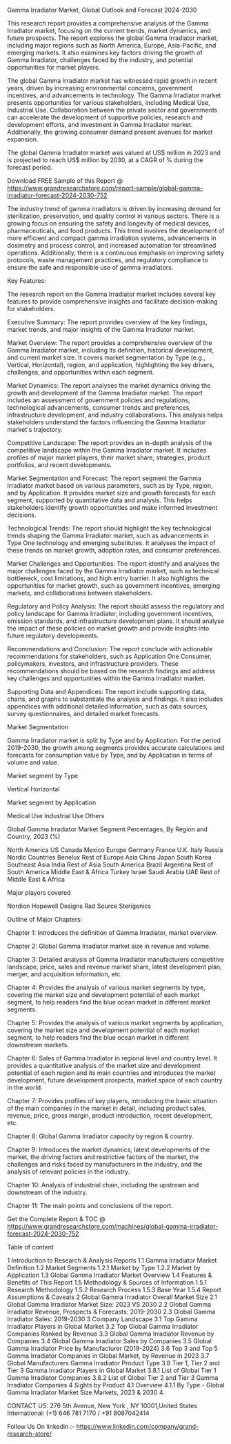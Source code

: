 Gamma Irradiator Market, Global Outlook and Forecast 2024-2030

This research report provides a comprehensive analysis of the Gamma Irradiator market, focusing on the current trends, market dynamics, and future prospects. The report explores the global Gamma Irradiator market, including major regions such as North America, Europe, Asia-Pacific, and emerging markets. It also examines key factors driving the growth of Gamma Irradiator, challenges faced by the industry, and potential opportunities for market players.

The global Gamma Irradiator market has witnessed rapid growth in recent years, driven by increasing environmental concerns, government incentives, and advancements in technology. The Gamma Irradiator market presents opportunities for various stakeholders, including Medical Use, Industrial Use. Collaboration between the private sector and governments can accelerate the development of supportive policies, research and development efforts, and investment in Gamma Irradiator market. Additionally, the growing consumer demand present avenues for market expansion.

The global Gamma Irradiator market was valued at US$ million in 2023 and is projected to reach US$ million by 2030, at a CAGR of % during the forecast period.

Download FREE Sample of this Report @ https://www.grandresearchstore.com/report-sample/global-gamma-irradiator-forecast-2024-2030-752


The industry trend of gamma irradiators is driven by increasing demand for sterilization, preservation, and quality control in various sectors. There is a growing focus on ensuring the safety and longevity of medical devices, pharmaceuticals, and food products. This trend involves the development of more efficient and compact gamma irradiation systems, advancements in dosimetry and process control, and increased automation for streamlined operations. Additionally, there is a continuous emphasis on improving safety protocols, waste management practices, and regulatory compliance to ensure the safe and responsible use of gamma irradiators.

Key Features:

The research report on the Gamma Irradiator market includes several key features to provide comprehensive insights and facilitate decision-making for stakeholders.

Executive Summary: The report provides overview of the key findings, market trends, and major insights of the Gamma Irradiator market.

Market Overview: The report provides a comprehensive overview of the Gamma Irradiator market, including its definition, historical development, and current market size. It covers market segmentation by Type (e.g., Vertical, Horizontal), region, and application, highlighting the key drivers, challenges, and opportunities within each segment.

Market Dynamics: The report analyses the market dynamics driving the growth and development of the Gamma Irradiator market. The report includes an assessment of government policies and regulations, technological advancements, consumer trends and preferences, infrastructure development, and industry collaborations. This analysis helps stakeholders understand the factors influencing the Gamma Irradiator market's trajectory.

Competitive Landscape: The report provides an in-depth analysis of the competitive landscape within the Gamma Irradiator market. It includes profiles of major market players, their market share, strategies, product portfolios, and recent developments.

Market Segmentation and Forecast: The report segment the Gamma Irradiator market based on various parameters, such as by Type, region, and by Application. It provides market size and growth forecasts for each segment, supported by quantitative data and analysis. This helps stakeholders identify growth opportunities and make informed investment decisions.

Technological Trends: The report should highlight the key technological trends shaping the Gamma Irradiator market, such as advancements in Type One technology and emerging substitutes. It analyses the impact of these trends on market growth, adoption rates, and consumer preferences.

Market Challenges and Opportunities: The report identify and analyses the major challenges faced by the Gamma Irradiator market, such as technical bottleneck, cost limitations, and high entry barrier. It also highlights the opportunities for market growth, such as government incentives, emerging markets, and collaborations between stakeholders.

Regulatory and Policy Analysis: The report should assess the regulatory and policy landscape for Gamma Irradiator, including government incentives, emission standards, and infrastructure development plans. It should analyse the impact of these policies on market growth and provide insights into future regulatory developments.

Recommendations and Conclusion: The report conclude with actionable recommendations for stakeholders, such as Application One Consumer, policymakers, investors, and infrastructure providers. These recommendations should be based on the research findings and address key challenges and opportunities within the Gamma Irradiator market.

Supporting Data and Appendices: The report include supporting data, charts, and graphs to substantiate the analysis and findings. It also includes appendices with additional detailed information, such as data sources, survey questionnaires, and detailed market forecasts.

Market Segmentation

Gamma Irradiator market is split by Type and by Application. For the period 2019-2030, the growth among segments provides accurate calculations and forecasts for consumption value by Type, and by Application in terms of volume and value.



Market segment by Type



Vertical
Horizontal


Market segment by Application



Medical Use
Industrial Use
Others


Global Gamma Irradiator Market Segment Percentages, By Region and Country, 2023 (%)



North America
US
Canada
Mexico
Europe
Germany
France
U.K.
Italy
Russia
Nordic Countries
Benelux
Rest of Europe
Asia
China
Japan
South Korea
Southeast Asia
India
Rest of Asia
South America
Brazil
Argentina
Rest of South America
Middle East & Africa
Turkey
Israel
Saudi Arabia
UAE
Rest of Middle East & Africa


Major players covered



Nordion
Hopewell Designs
Rad Source
Sterigenics


Outline of Major Chapters:

Chapter 1: Introduces the definition of Gamma Irradiator, market overview.

Chapter 2: Global Gamma Irradiator market size in revenue and volume.

Chapter 3: Detailed analysis of Gamma Irradiator manufacturers competitive landscape, price, sales and revenue market share, latest development plan, merger, and acquisition information, etc.

Chapter 4: Provides the analysis of various market segments by type, covering the market size and development potential of each market segment, to help readers find the blue ocean market in different market segments.

Chapter 5: Provides the analysis of various market segments by application, covering the market size and development potential of each market segment, to help readers find the blue ocean market in different downstream markets.

Chapter 6: Sales of Gamma Irradiator in regional level and country level. It provides a quantitative analysis of the market size and development potential of each region and its main countries and introduces the market development, future development prospects, market space of each country in the world.

Chapter 7: Provides profiles of key players, introducing the basic situation of the main companies in the market in detail, including product sales, revenue, price, gross margin, product introduction, recent development, etc.

Chapter 8: Global Gamma Irradiator capacity by region & country.

Chapter 9: Introduces the market dynamics, latest developments of the market, the driving factors and restrictive factors of the market, the challenges and risks faced by manufacturers in the industry, and the analysis of relevant policies in the industry.

Chapter 10: Analysis of industrial chain, including the upstream and downstream of the industry.

Chapter 11: The main points and conclusions of the report.

Get the Complete Report & TOC @ https://www.grandresearchstore.com/machines/global-gamma-irradiator-forecast-2024-2030-752

Table of content

1 Introduction to Research & Analysis Reports
1.1 Gamma Irradiator Market Definition
1.2 Market Segments
1.2.1 Market by Type
1.2.2 Market by Application
1.3 Global Gamma Irradiator Market Overview
1.4 Features & Benefits of This Report
1.5 Methodology & Sources of Information
1.5.1 Research Methodology
1.5.2 Research Process
1.5.3 Base Year
1.5.4 Report Assumptions & Caveats
2 Global Gamma Irradiator Overall Market Size
2.1 Global Gamma Irradiator Market Size: 2023 VS 2030
2.2 Global Gamma Irradiator Revenue, Prospects & Forecasts: 2019-2030
2.3 Global Gamma Irradiator Sales: 2019-2030
3 Company Landscape
3.1 Top Gamma Irradiator Players in Global Market
3.2 Top Global Gamma Irradiator Companies Ranked by Revenue
3.3 Global Gamma Irradiator Revenue by Companies
3.4 Global Gamma Irradiator Sales by Companies
3.5 Global Gamma Irradiator Price by Manufacturer (2019-2024)
3.6 Top 3 and Top 5 Gamma Irradiator Companies in Global Market, by Revenue in 2023
3.7 Global Manufacturers Gamma Irradiator Product Type
3.8 Tier 1, Tier 2 and Tier 3 Gamma Irradiator Players in Global Market
3.8.1 List of Global Tier 1 Gamma Irradiator Companies
3.8.2 List of Global Tier 2 and Tier 3 Gamma Irradiator Companies
4 Sights by Product
4.1 Overview
4.1.1 By Type - Global Gamma Irradiator Market Size Markets, 2023 & 2030
4.

CONTACT US:
276 5th Avenue, New York , NY 10001,United States
International: (+1) 646 781 7170 / +91 8087042414

Follow Us On linkedin :- https://www.linkedin.com/company/grand-research-store/
 

